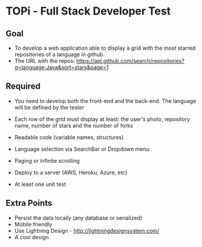 # TOPi - Full Stack Developer Test

## Goal
- To develop a web application able to display a grid with the most starred repositories of a language in github. 
- The URL with the repos: https://api.github.com/search/repositories?q=language:Java&sort=stars&page=1

## Required
- You need to develop both the front-end and the back-end. The language will be defined by the tester
- Each row of the grid must display at least: the user's photo, repository name, number of stars and the number of forks
- Readable code (variable names, structures)
- Language selection via SearchBar or Dropdown menu
- Paging or infinite scrolling

- Deploy to a server (AWS, Heroku, Azure, etc)

- At least one unit test


## Extra Points
- Persist the data locally (any database or serialized)
- Mobile friendly
- Use Lightning Design - http://lightningdesignsystem.com/
- A cool design
